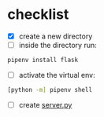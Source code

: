 # checklist

- [x] create a new directory
- [ ] inside the directory run:

```bash
pipenv install flask
```

- [ ] activate the virtual env:

```bash
[python -m] pipenv shell
```

- [ ] create [server.py](server.py)